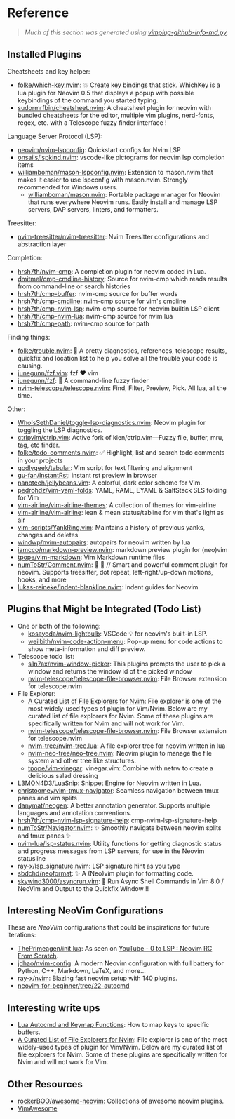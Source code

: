 # Reference

> *Much of this section was generated using
> [vimplug-github-info-md.py](home/.local/bin/vimplug-github-info-md.py).*

## Installed Plugins

Cheatsheets and key helper:

- [folke/which-key.nvim](https://github.com/folke/which-key.nvim): 💥   Create
  key bindings that stick. WhichKey is a lua plugin for Neovim 0.5 that
  displays a popup with possible keybindings of the command you started typing.
- [sudormrfbin/cheatsheet.nvim](https://github.com/sudormrfbin/cheatsheet.nvim):
  A cheatsheet plugin for neovim with bundled cheatsheets for the editor,
  multiple vim plugins, nerd-fonts, regex, etc. with a Telescope fuzzy finder
  interface !


Language Server Protocol (LSP):

- [neovim/nvim-lspconfig](https://github.com/neovim/nvim-lspconfig): Quickstart
  configs for Nvim LSP
- [onsails/lspkind.nvim](https://github.com/onsails/lspkind.nvim): vscode-like
  pictograms for neovim lsp completion items
- [williamboman/mason-lspconfig.nvim](https://github.com/williamboman/mason-lspconfig.nvim):
  Extension to mason.nvim that makes it easier to use lspconfig with
  mason.nvim. Strongly recommended for Windows users.
    - [williamboman/mason.nvim](https://github.com/williamboman/mason.nvim):
      Portable package manager for Neovim that runs everywhere Neovim runs.
      Easily install and manage LSP servers, DAP servers, linters, and
      formatters.

Treesitter:

- [nvim-treesitter/nvim-treesitter](https://github.com/nvim-treesitter/nvim-treesitter):
  Nvim Treesitter configurations and abstraction layer

Completion:

- [hrsh7th/nvim-cmp](https://github.com/hrsh7th/nvim-cmp): A completion plugin
  for neovim coded in Lua.
- [dmitmel/cmp-cmdline-history](https://github.com/dmitmel/cmp-cmdline-history):
  Source for nvim-cmp which reads results from command-line or search histories
- [hrsh7th/cmp-buffer](https://github.com/hrsh7th/cmp-buffer): nvim-cmp source
  for buffer words
- [hrsh7th/cmp-cmdline](https://github.com/hrsh7th/cmp-cmdline): nvim-cmp
  source for vim's cmdline
- [hrsh7th/cmp-nvim-lsp](https://github.com/hrsh7th/cmp-nvim-lsp): nvim-cmp
  source for neovim builtin LSP client
- [hrsh7th/cmp-nvim-lua](https://github.com/hrsh7th/cmp-nvim-lua): nvim-cmp
  source for nvim lua
- [hrsh7th/cmp-path](https://github.com/hrsh7th/cmp-path): nvim-cmp source for
  path


Finding things:

- [folke/trouble.nvim](https://github.com/folke/trouble.nvim): 🚦 A pretty
  diagnostics, references, telescope results, quickfix and location list to
  help you solve all the trouble your code is causing.
- [junegunn/fzf.vim](https://github.com/junegunn/fzf.vim): fzf :heart: vim
- [junegunn/fzf](https://github.com/junegunn/fzf): :cherry_blossom: A
  command-line fuzzy finder
- [nvim-telescope/telescope.nvim](https://github.com/nvim-telescope/telescope.nvim):
  Find, Filter, Preview, Pick. All lua, all the time.


Other:

- [WhoIsSethDaniel/toggle-lsp-diagnostics.nvim](https://github.com/WhoIsSethDaniel/toggle-lsp-diagnostics.nvim):
  Neovim plugin for toggling the LSP diagnostics.
- [ctrlpvim/ctrlp.vim](https://github.com/ctrlpvim/ctrlp.vim): Active fork of
  kien/ctrlp.vim—Fuzzy file, buffer, mru, tag, etc finder.
- [folke/todo-comments.nvim](https://github.com/folke/todo-comments.nvim): ✅
  Highlight, list and search todo comments in your projects
- [godlygeek/tabular](https://github.com/godlygeek/tabular): Vim script for
  text filtering and alignment
- [gu-fan/InstantRst](https://github.com/gu-fan/InstantRst): instant rst
  preview in browser
- [nanotech/jellybeans.vim](https://github.com/nanotech/jellybeans.vim): A
  colorful, dark color scheme for Vim.
- [pedrohdz/vim-yaml-folds](https://github.com/pedrohdz/vim-yaml-folds): YAML,
  RAML, EYAML & SaltStack SLS folding for Vim
- [vim-airline/vim-airline-themes](https://github.com/vim-airline/vim-airline-themes):
  A collection of themes for vim-airline
- [vim-airline/vim-airline](https://github.com/vim-airline/vim-airline): lean &
  mean status/tabline for vim that's light as air
- [vim-scripts/YankRing.vim](https://github.com/vim-scripts/YankRing.vim):
  Maintains a history of previous yanks, changes and deletes
- [windwp/nvim-autopairs](https://github.com/windwp/nvim-autopairs): autopairs
  for neovim written by lua
- [iamcco/markdown-preview.nvim](https://github.com/iamcco/markdown-preview.nvim):
  markdown preview plugin for (neo)vim
- [tpope/vim-markdown](https://github.com/tpope/vim-markdown): Vim Markdown
  runtime files
- [numToStr/Comment.nvim](https://github.com/numToStr/Comment.nvim): :brain:
  :muscle: // Smart and powerful comment plugin for neovim. Supports
  treesitter, dot repeat, left-right/up-down motions, hooks, and more
- [lukas-reineke/indent-blankline.nvim](https://github.com/lukas-reineke/indent-blankline.nvim):
  Indent guides for Neovim


## Plugins that Might be Integrated (Todo List)

- One or both of the following:
    - [kosayoda/nvim-lightbulb](https://github.com/kosayoda/nvim-lightbulb): VSCode
      💡 for neovim's built-in LSP.
    - [weilbith/nvim-code-action-menu](https://github.com/weilbith/nvim-code-action-menu):
      Pop-up menu for code actions to show meta-information and diff preview.
- Telescope todo list:
    - [s1n7ax/nvim-window-picker](https://github.com/s1n7ax/nvim-window-picker):
      This plugins prompts the user to pick a window and returns the window id
      of the picked window
    - [nvim-telescope/telescope-file-browser.nvim](https://github.com/nvim-telescope/telescope-file-browser.nvim):
      File Browser extension for telescope.nvim
- File Explorer:
    - [A Curated List of File Explorers for
      Nvim](https://jdhao.github.io/2022/02/27/nvim_file_tree_explorer/): File
      explorer is one of the most widely-used types of plugin for Vim/Nvim. Below
      are my curated list of file explorers for Nvim. Some of these plugins are
      specifically written for Nvim and will not work for Vim.
    - [nvim-telescope/telescope-file-browser.nvim](https://github.com/nvim-telescope/telescope-file-browser.nvim):
      File Browser extension for telescope.nvim
    - [nvim-tree/nvim-tree.lua](https://github.com/nvim-tree/nvim-tree.lua): A
      file explorer tree for neovim written in lua
    - [nvim-neo-tree/neo-tree.nvim](https://github.com/nvim-neo-tree/neo-tree.nvim):
      Neovim plugin to manage the file system and other tree like structures.
    - [tpope/vim-vinegar](https://github.com/tpope/vim-vinegar): vinegar.vim:
      Combine with netrw to create a delicious salad dressing
- [L3MON4D3/LuaSnip](https://github.com/L3MON4D3/LuaSnip): Snippet Engine for
  Neovim written in Lua.
- [christoomey/vim-tmux-navigator](https://github.com/christoomey/vim-tmux-navigator):
  Seamless navigation between tmux panes and vim splits
- [danymat/neogen](https://github.com/danymat/neogen): A better annotation
  generator. Supports multiple languages and annotation conventions.
- [hrsh7th/cmp-nvim-lsp-signature-help](https://github.com/hrsh7th/cmp-nvim-lsp-signature-help):
  cmp-nvim-lsp-signature-help
- [numToStr/Navigator.nvim](https://github.com/numToStr/Navigator.nvim):
  :sparkles: Smoothly navigate between neovim splits and tmux panes :sparkles:
- [nvim-lua/lsp-status.nvim](https://github.com/nvim-lua/lsp-status.nvim):
  Utility functions for getting diagnostic status and progress messages from
  LSP servers, for use in the Neovim statusline
- [ray-x/lsp_signature.nvim](https://github.com/ray-x/lsp_signature.nvim): LSP
  signature hint as you type
- [sbdchd/neoformat](https://github.com/sbdchd/neoformat): :sparkles: A
  (Neo)vim plugin for formatting code.
- [skywind3000/asyncrun.vim](https://github.com/skywind3000/asyncrun.vim):
  :rocket: Run Async Shell Commands in Vim 8.0 / NeoVim and Output to the
  Quickfix Window !!


## Interesting NeoVim Configurations

These are *NeoVIim* configurations that could be inspirations for future
iterations:

- [ThePrimeagen/init.lua](https://github.com/ThePrimeagen/init.lua): As seen on
  [YouTube - 0 to LSP : Neovim RC From Scratch](https://www.youtube.com/watch?v=w7i4amO_zaE).
- [jdhao/nvim-config](https://github.com/jdhao/nvim-config): A modern Neovim
  configuration with full battery for Python, C++, Markdown, LaTeX, and more...
- [ray-x/nvim](https://github.com/ray-x/nvim): Blazing fast neovim setup with
  140 plugins.
- [neovim-for-beginner/tree/22-autocmd](https://github.com/alpha2phi/neovim-for-beginner/tree/22-autocmd)


## Interesting write ups

- [Lua Autocmd and Keymap
  Functions](https://alpha2phi.medium.com/neovim-for-beginners-lua-autocmd-and-keymap-functions-3bdfe0bebe42):
  How to map keys to specific buffers.
- [A Curated List of File Explorers for
  Nvim](https://jdhao.github.io/2022/02/27/nvim_file_tree_explorer/): File
  explorer is one of the most widely-used types of plugin for Vim/Nvim. Below
  are my curated list of file explorers for Nvim. Some of these plugins are
  specifically written for Nvim and will not work for Vim.


## Other Resources

- [rockerBOO/awesome-neovim](https://github.com/rockerBOO/awesome-neovim):
  Collections of awesome neovim plugins.
- [VimAwesome](https://vimawesome.com/)
